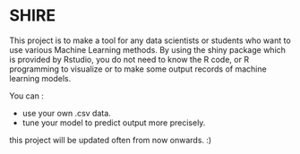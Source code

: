 # SHIRE

 This project is to make a tool for any data scientists or students who want to use various Machine Learning methods. By using the shiny package which is provided by Rstudio, you do not need to know the R code, or R programming to visualize or to make some output records of machine learning models. 
 
You can :
 - use your own .csv data.
 - tune your model to predict output more precisely.
 
this project will be updated often from now onwards. :) 
